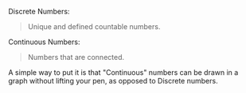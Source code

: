 Discrete Numbers:  
> Unique and defined countable numbers.

Continuous Numbers:
>Numbers that are connected.


A simple way to put it is that "Continuous" numbers can be drawn in a graph without lifting your pen, as opposed to Discrete numbers.